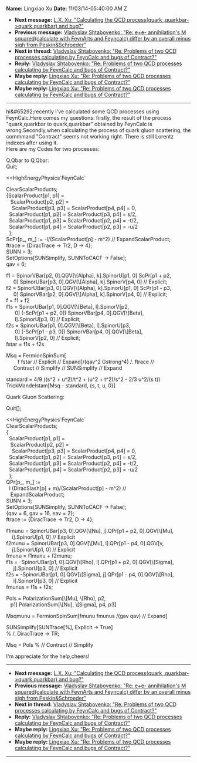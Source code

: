 **Name:** Lingxiao Xu
**Date:** 11/03/14-05:40:00 AM Z

  - **Next message:** [L.X. Xu: "Calculating the QCD process(quark
    ,quarkbar-\>quark,quarkbar) and bug?"](0796.html)
  - **Previous message:** [Vladyslav Shtabovenko: "Re: e+e-
    annihilation's M squared(calculate with FeynArts and Feyncalc)
    differ by an overall minus sigh from Peskin\&Schroeder"](0794.html)
  - **Next in thread:** [Vladyslav Shtabovenko: "Re: Problems of two QCD
    processes calculating by FeynCalc and bugs of Contract?"](0797.html)
  - **Reply:** [Vladyslav Shtabovenko: "Re: Problems of two QCD
    processes calculating by FeynCalc and bugs of Contract?"](0797.html)
  - **Maybe reply:** [Lingxiao Xu: "Re: Problems of two QCD processes
    calculating by FeynCalc and bugs of Contract?"](0801.html)
  - **Maybe reply:** [Lingxiao Xu: "Re: Problems of two QCD processes
    calculating by FeynCalc and bugs of Contract?"](0803.html)

-----

hi&\#65292;recently I've calculated some QCD processes using
FeynCalc.Here comes my questions: firstly, the result of the process
"quark,quarkbar to quark,quarkbar" obtained by FeynCalc is
wrong.Secondly,when calculating the process of quark gluon scattering,
the commmand "Contract" seems not working right. There is still Lorentz
indexes after using it.  
Here are my Codes for two processes:  

Q,Qbar to Q,Qbar:  
Quit;  

<<HighEnergyPhysics\`FeynCalc\`  

ClearScalarProducts;  
{ScalarProduct[p1, p1] =  
   ScalarProduct[p2, p2] =  
    ScalarProduct[p3, p3] = ScalarProduct[p4, p4] = 0,  
  ScalarProduct[p1, p2] = ScalarProduct[p3, p4] = s/2,  
  ScalarProduct[p1, p3] = ScalarProduct[p2, p4] =
-t/2,  
  ScalarProduct[p1, p4] = ScalarProduct[p2, p3] = -u/2  
  };  
ScPr[p\_, m\_] := -I/(ScalarProduct[p] - m^2) //
ExpandScalarProduct;  
ftrace = {DiracTrace -\> Tr2, D -\> 4};  
SUNN = 3;  
SetOptions[SUNSimplify, SUNNToCACF -\> False];  
qav = 6;  

f1 = SpinorVBar[p2, 0].QGV[\\[Alpha],
k].SpinorU[p1, 0] ScPr[p1 + p2,  
     0] SpinorUBar[p3, 0].QGV[\\[Alpha],
k].SpinorV[p4, 0] // Explicit;  
f2 = SpinorUBar[p3, 0].QGV[\\[Alpha],
k].SpinorU[p1, 0] ScPr[p1 - p3,  
     0] SpinorVBar[p2, 0].QGV[\\[Alpha],
k].SpinorV[p4, 0] // Explicit;  
f = f1 + f2  
f1s = SpinorUBar[p1, 0].QGV[\\[Beta],
l].SpinorV[p2,  
      0] (-ScPr[p1 + p2, 0]) SpinorVBar[p4,
0].QGV[\\[Beta],  
      l].SpinorU[p3, 0] // Explicit;  
f2s = SpinorUBar[p1, 0].QGV[\\[Beta],
l].SpinorU[p3,  
      0] (-ScPr[p1 - p3, 0]) SpinorVBar[p4,
0].QGV[\\[Beta],  
      l].SpinorV[p2, 0] // Explicit;  
fstar = f1s + f2s  

Msq = FermionSpinSum[  
        f fstar // Explicit // Expand]/(qav^2 Gstrong^4) /. ftrace
//  
     Contract // Simplify // SUNSimplify // Expand  

standard = 4/9 ((s^2 + u^2)/t^2 + (u^2 + t^2)/s^2 - 2/3 u^2/(s t))  
TrickMandelstam[Msq - standard, {s, t, u, 0}]  

Quark Gluon Scattering:  

Quit[];  

<<HighEnergyPhysics\`FeynCalc\`  
ClearScalarProducts;  
{  
  ScalarProduct[p1, p1] =  
   ScalarProduct[p2, p2] =  
    ScalarProduct[p3, p3] = ScalarProduct[p4, p4] = 0,  
  ScalarProduct[p1, p2] = ScalarProduct[p3, p4] = s/2,  
  ScalarProduct[p1, p3] = ScalarProduct[p2, p4] =
-t/2,  
  ScalarProduct[p1, p4] = ScalarProduct[p2, p3] = -u/2  
  };  
QPr[p\_, m\_] :=  
  I (DiracSlash[p] + m)/(ScalarProduct[p] - m^2) //  
   ExpandScalarProduct;  
SUNN = 3;  
SetOptions[SUNSimplify, SUNNToCACF -\> False];  
{qav = 6, gav = 16, eav = 2};  
ftrace := {DiracTrace -\> Tr2, D -\> 4};  

f1munu = SpinorUBar[p3, 0].QGV[\\[Nu],
j].QPr[p1 + p2, 0].QGV[\\[Mu],  
    i].SpinorU[p1, 0] // Explicit  
f2munu = SpinorUBar[p3, 0].QGV[\\[Mu],
i].QPr[p1 - p4, 0].QGV[v,  
    j].SpinorU[p1, 0] // Explicit  
fmunu = f1munu + f2munu;  
f1s = -SpinorUBar[p1, 0].QGV[\\[Rho],
i].QPr[p1 + p2, 0].QGV[\\[Sigma],  
     j].SpinorU[p3, 0] // Explicit  
f2s = -SpinorUBar[p1, 0].QGV[\\[Sigma],
j].QPr[p1 - p4, 0].QGV[\\[Rho],  
     i].SpinorU[p3, 0] // Explicit  
fmunus = f1s + f2s;  

Pols = PolarizationSum[\\[Mu], \\[Rho], p2,  
   p1] PolarizationSum[\\[Nu], \\[Sigma], p4,
p3]  

Msqmunu = FermionSpinSum[fmunu fmunus /(gav qav) // Expand]  

SUNSimplify[SUNTrace[%], Explicit -\> True]  
% /. DiracTrace -\> TR;  

Msq = Pols % // Contract // Simplify  

I'm appreciate for the help,cheers\!  

-----

  - **Next message:** [L.X. Xu: "Calculating the QCD process(quark
    ,quarkbar-\>quark,quarkbar) and bug?"](0796.html)
  - **Previous message:** [Vladyslav Shtabovenko: "Re: e+e-
    annihilation's M squared(calculate with FeynArts and Feyncalc)
    differ by an overall minus sigh from Peskin\&Schroeder"](0794.html)
  - **Next in thread:** [Vladyslav Shtabovenko: "Re: Problems of two QCD
    processes calculating by FeynCalc and bugs of Contract?"](0797.html)
  - **Reply:** [Vladyslav Shtabovenko: "Re: Problems of two QCD
    processes calculating by FeynCalc and bugs of Contract?"](0797.html)
  - **Maybe reply:** [Lingxiao Xu: "Re: Problems of two QCD processes
    calculating by FeynCalc and bugs of Contract?"](0801.html)
  - **Maybe reply:** [Lingxiao Xu: "Re: Problems of two QCD processes
    calculating by FeynCalc and bugs of Contract?"](0803.html)

-----


